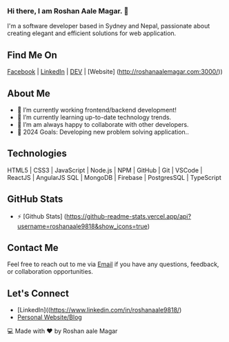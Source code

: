 ### Hi there, I am Roshan Aale Magar. 👋

I'm a software developer based in Sydney and Nepal, passionate about creating elegant and efficient solutions for web application.

## Find Me On
[Facebook](https://www.facebook.com/profile.php?id=100004829232922) | [LinkedIn](https://www.linkedin.com/in/roshanaale9818/) | [DEV](https://dev.to/roshanaale9818) | [Website] (http://roshanaalemagar.com:3000/))

## About Me
- 📱 I’m currently working frontend/backend development!
- 🌱 I’m currently learning up-to-date technology trends.
- 💂‍ I’m am always happy to collaborate with other developers.
- 🥅 2024 Goals: Developing new problem solving application..

## Technologies
HTML5 | CSS3 | JavaScript | Node.js | NPM | GitHub | Git | VSCode | ReactJS | AngularJS  SQL | MongoDB | Firebase | PostgresSQL | TypeScript


## GitHub Stats
- ⚡ [Github Stats] (https://github-readme-stats.vercel.app/api?username=roshanaale9818&show_icons=true)

## Contact Me
Feel free to reach out to me via [Email](mailto:roshanaale54@gmail.com) if you have any questions, feedback, or collaboration opportunities.

## Let's Connect
- [LinkedIn]((https://www.linkedin.com/in/roshanaale9818/)
- [Personal Website/Blog](http://roshanaalemagar.com:3000/)

💻 Made with ❤️ by Roshan aale Magar


<!--
**roshanaale9818/roshanaale9818** is a ✨ _special_ ✨ repository because its `README.md` (this file) appears on your GitHub profile.

Here are some ideas to get you started:

- 🔭 I’m currently working on ...
- 🌱 I’m currently learning ...
- 👯 I’m looking to collaborate on ...
- 🤔 I’m looking for help with ...
- 💬 Ask me about ...
- 📫 How to reach me: ...
- 😄 Pronouns: ...
- ⚡ Fun fact: ...
-->
